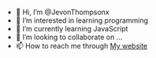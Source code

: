 - 👋 Hi, I’m @JevonThompsonx
- 👀 I’m interested in learning programming
- 🌱 I’m currently learning JavaScript
- 💞️ I’m looking to collaborate on ...
- 📫 How to reach me through [My website](https://jevonthompsonx.github.io/WebDevJev/ "Jevon's site")

<!---
JevonThompsonx/JevonThompsonx is a ✨ special ✨ repository because its `README.md` (this file) appears on your GitHub profile.
You can click the Preview link to take a look at your changes.
--->
